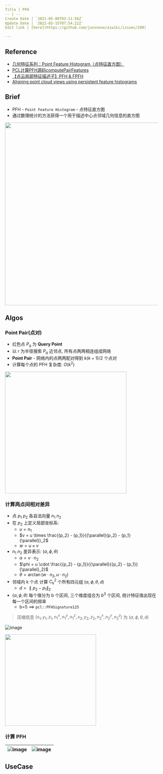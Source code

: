 ```yaml
---
Title | PFH
-- | --
Create Date | `2021-05-08T03:11:56Z`
Update Date | `2022-03-15T07:54:22Z`
Edit link | [here](https://github.com/junxnone/aiwiki/issues/298)

---
```

## Reference
- [几何特征系列：Point Feature Histogram（点特征直方图）](http://lemonc.me/point-feature-histogram.html)
- [PCL计算PFH源码computePairFeatures](https://blog.csdn.net/m0_49291417/article/details/110198763)
- [【点云局部特征描述子】PFH & FPFH](https://zhuanlan.zhihu.com/p/192343758)
- [Aligning point cloud views using persistent feature histograms](https://ias.in.tum.de/_media/spezial/bib/rusu08iros-1.pdf)


## Brief
- PFH - `Point Feature Histogram` - 点特征直方图
- 通过数理统计的方法获得一个用于描述中心点邻域几何信息的直方图


<img width="600px" src="https://user-images.githubusercontent.com/2216970/158321656-336f6bf0-457d-443e-adcf-2fd5711d25e2.png">


## Algos

### Point Pair(点对)

- 红色点  $P_{q}$ 为 **Query Point**
- 以 $r$ 为半径搜索 $P_{q}$ 近邻点, 所有点两两相连组成网络
- **Point Pair** - 网络内的点两两配对得到  $k(k+1)/2$ 个点对
- 计算每个点的 PFH 复杂度: $O(k^2)$


<img width="400px" src="https://user-images.githubusercontent.com/2216970/117524062-68c8cf00-afee-11eb-81ed-bc3bc5cb60fa.png">


### 计算两点间相对差异
- 点 $p_1$ $p_2$ 各自法向量 $n_1$ $n_2$
- 在 $p_2$ 上定义局部坐标系:
  -  $u=n_1$
  - $v = u \times \frac{{p_2} - {p_1}}{{\parallel}{p_2} - {p_1}{\parallel}}_2$
  - $w = u \times v$
- $n_1$ $n_2$ 差异表示: $(\alpha, \phi, \theta)$
  - $\alpha = v \cdot {n_2}$
  - $\phi = u \cdot \frac{{p_2} - {p_1}}{{\parallel}{{p_2} - {p_1}}{\parallel}_2}$
  - ${\theta} = {\arctan (w \cdot {n_2},u \cdot {n_2})}$
- 邻域内 k 个点 计算 $C_{k}^2$  个所有四元组  $(\alpha, \phi, \theta, d)$
  - $d={{\parallel}{p_2} - {p_1}{\parallel}}_2$
- $(\alpha, \phi, \theta)$ 每个值分为 b 个区间, 三个维度组合为 $b^3$ 个区间, 统计特征值出现在每一个区间的频率
  - b=5 ==> `pcl::PFHSignature125`


> 压缩信息 $(x_1, y_1, z_1, n_1^x, n_1^y, n_1^z, x_2, y_2, z_2, n_2^x, n_2^y, n_2^z)$ 为 $(\alpha, \phi, \theta, d)$

 ![image](https://user-images.githubusercontent.com/2216970/117524162-f1476f80-afee-11eb-8bef-0e1d7fa87e19.png)

<img width=300px src="https://user-images.githubusercontent.com/2216970/158331260-618fb1e5-fb67-420b-b76e-af7118dd6f96.png">

### 计算 PFH


![image](https://user-images.githubusercontent.com/2216970/120412760-b0dad780-c389-11eb-8fce-d837f3e1843b.png) | ![image](https://user-images.githubusercontent.com/2216970/120412790-bafcd600-c389-11eb-800f-e905d9ba8c2e.png)
-- | --

## UseCase

